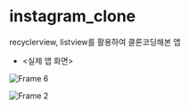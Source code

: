 # instagram_clone
recyclerview, listview를 활용하여 클론코딩해본 앱
　

+ <실제 앱 화면>

![Frame 6](https://user-images.githubusercontent.com/42526264/147738636-4ec51bc7-daab-4a17-9dbf-6875c66b380b.png)

![Frame 2](https://user-images.githubusercontent.com/42526264/147738703-655f9ad6-42ca-440d-a89f-0596b1414382.png)
